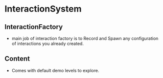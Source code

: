 # InteractionSystem


## InteractionFactory
- main job of interaction factory is to Record and Spawn any configuration of interactions you already created.

## Content
- Comes with default demo levels to explore.
